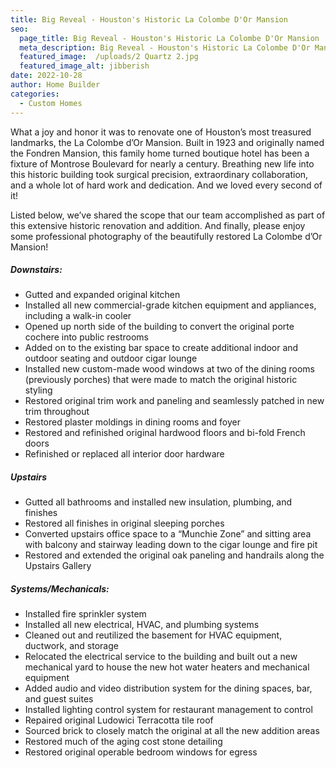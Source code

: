 ```yaml
---
title: Big Reveal - Houston's Historic La Colombe D'Or Mansion
seo:
  page_title: Big Reveal - Houston's Historic La Colombe D'Or Mansion
  meta_description: Big Reveal - Houston's Historic La Colombe D'Or Mansion
  featured_image:  /uploads/2 Quartz 2.jpg
  featured_image_alt: jibberish
date: 2022-10-28
author: Home Builder
categories:
  - Custom Homes
---
```


What a joy and honor it was to renovate one of Houston’s most treasured landmarks, the La Colombe d’Or Mansion. Built in 1923 and originally named the Fondren Mansion, this family home turned boutique hotel has been a fixture of Montrose Boulevard for nearly a century. Breathing new life into this historic building took surgical precision, extraordinary collaboration, and a whole lot of hard work and dedication. And we loved every second of it!

Listed below, we’ve shared the scope that our team accomplished as part of this extensive historic renovation and addition. And finally, please enjoy some professional photography of the beautifully restored La Colombe d’Or Mansion!

##### Downstairs:

* Gutted and expanded original kitchen
* Installed all new commercial-grade kitchen equipment and appliances, including a walk-in cooler
* Opened up north side of the building to convert the original porte cochere into public restrooms
* Added on to the existing bar space to create additional indoor and outdoor seating and outdoor cigar lounge
* Installed new custom-made wood windows at two of the dining rooms (previously porches) that were made to match the original historic styling
* Restored original trim work and paneling and seamlessly patched in new trim throughout
* Restored plaster moldings in dining rooms and foyer
* Restored and refinished original hardwood floors and bi-fold French doors
* Refinished or replaced all interior door hardware

##### Upstairs

* Gutted all bathrooms and installed new insulation, plumbing, and finishes
* Restored all finishes in original sleeping porches
* Converted upstairs office space to a “Munchie Zone” and sitting area with balcony and stairway leading down to the cigar lounge and fire pit
* Restored and extended the original oak paneling and handrails along the Upstairs Gallery

##### Systems/Mechanicals:

* Installed fire sprinkler system
* Installed all new electrical, HVAC, and plumbing systems
* Cleaned out and reutilized the basement for HVAC equipment, ductwork, and storage
* Relocated the electrical service to the building and built out a new mechanical yard to house the new hot water heaters and mechanical equipment
* Added audio and video distribution system for the dining spaces, bar, and guest suites
* Installed lighting control system for restaurant management to control
* Repaired original Ludowici Terracotta tile roof
* Sourced brick to closely match the original at all the new addition areas
* Restored much of the aging cost stone detailing
* Restored original operable bedroom windows for egress

